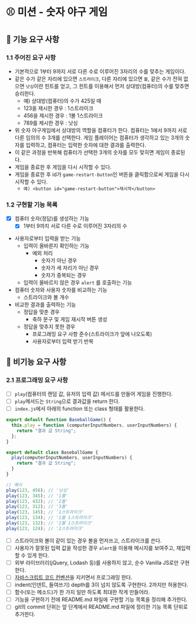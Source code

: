 # ⚾ 미션 - 숫자 야구 게임

## 🎯 기능 요구 사항

### 1.1 주어진 요구 사항

- 기본적으로 1부터 9까지 서로 다른 수로 이루어진 3자리의 수를 맞추는 게임이다.
- 같은 수가 같은 자리에 있으면 `스트라이크`, 다른 자리에 있으면 `볼`, 같은 수가 전혀 없으면 `낫싱`이란 힌트를 얻고, 그 힌트를 이용해서 먼저 상대방(컴퓨터)의 수를 맞추면 승리한다.
  - 예) 상대방(컴퓨터)의 수가 425일 때
  - 123을 제시한 경우 : 1스트라이크
  - 456을 제시한 경우 : 1볼 1스트라이크
  - 789를 제시한 경우 : 낫싱
- 위 숫자 야구게임에서 상대방의 역할을 컴퓨터가 한다. 컴퓨터는 1에서 9까지 서로 다른 임의의 수 3개를 선택한다. 게임 플레이어는 컴퓨터가 생각하고 있는 3개의 숫자를 입력하고, 컴퓨터는 입력한 숫자에 대한 결과를 출력한다.
- 이 같은 과정을 반복해 컴퓨터가 선택한 3개의 숫자를 모두 맞히면 게임이 종료된다.
- 게임을 종료한 후 게임을 다시 시작할 수 있다.
- 게임을 종료한 후 id가 `game-restart-button`인 버튼을 클릭함으로써 게임을 다시 시작할 수 있다. 
  - `예) <button id="game-restart-button">재시작</button>`

### 1.2 구현할 기능 목록

- [x] 컴퓨터 숫자(정답)를 생성하는 기능
  - [x] 1부터 9까지 서로 다른 수로 이루어진 3자리의 수

- 사용자로부터 입력을 받는 기능
  - 입력이 올바른지 확인하는 기능
    - 예외 처리
      - 숫자가 아닌 경우
      - 숫자가 세 자리가 아닌 경우
      - 숫자가 중복되는 경우
  - 입력이 올바르지 않은 경우 `alert` 를 호출하는 기능
- 컴퓨터 숫자와 사용자 숫자를 비교하는 기능
  - 스트라이크와 볼 개수
- 비교한 결과를 출력하는 기능
  - 정답을 맞춘 경우
    - 축하 문구 및 게임 재시작 버튼 생성
  - 정답을 맞추지 못한 경우
    - 프로그래밍 요구 사항 준수(스트라이크가 앞에 나오도록)
    - 사용자로부터 입력 받기 반복

## 🎯 비기능 요구 사항

### 2.1 프로그래밍 요구 사항

- [ ] `play`(컴퓨터의 랜덤 값, 유저의 입력 값) 메서드를 만들어 게임을 진행한다.
- [ ] `play`메서드는 `String`으로 결과값을 return 한다.
- [ ] `index.js`에서 아래의 function 또는 class 형태를 활용한다.

```javascript
export default function BaseballGame() {
  this.play = function (computerInputNumbers, userInputNumbers) {
    return "결과 값 String";
  };
}

export default class BaseballGame {
  play(computerInputNumbers, userInputNumbers) {
    return "결과 값 String";
  }
}

// 예시
play(123, 456); // '낫싱'
play(123, 345); // '1볼'
play(123, 432); // '2볼'
play(123, 312); // '3볼'
play(123, 145); // '1스트라이크'
play(123, 134); // '1볼 1스트라이크'
play(123, 132); // '2볼 1스트라이크'
play(123, 124); // '2스트라이크'
```

- [ ] 스트라이크와 볼이 같이 있는 경우 볼을 먼저쓰고, 스트라이크를 쓴다.
- [ ] 사용자가 잘못된 입력 값을 작성한 경우 `alert`을 이용해 메시지를 보여주고, 재입력할 수 있게 한다.
- [ ] 외부 라이브러리(jQuery, Lodash 등)를 사용하지 않고, 순수 Vanilla JS로만 구현한다.
- [ ] [자바스크립트 코드 컨벤션](https://ui.toast.com/fe-guide/ko_CODING-CONVENTION)을 지키면서 프로그래밍 한다.
- [ ] indent(인덴트, 들여쓰기) depth를 3이 넘지 않도록 구현한다. 2까지만 허용한다.
- [ ] 함수(또는 메소드)가 한 가지 일만 하도록 최대한 작게 만들어라.
- [ ] 기능을 구현하기 전에 README.md 파일에 구현할 기능 목록을 정리해 추가한다.
- [ ] git의 commit 단위는 앞 단계에서 README.md 파일에 정리한 기능 목록 단위로 추가한다.